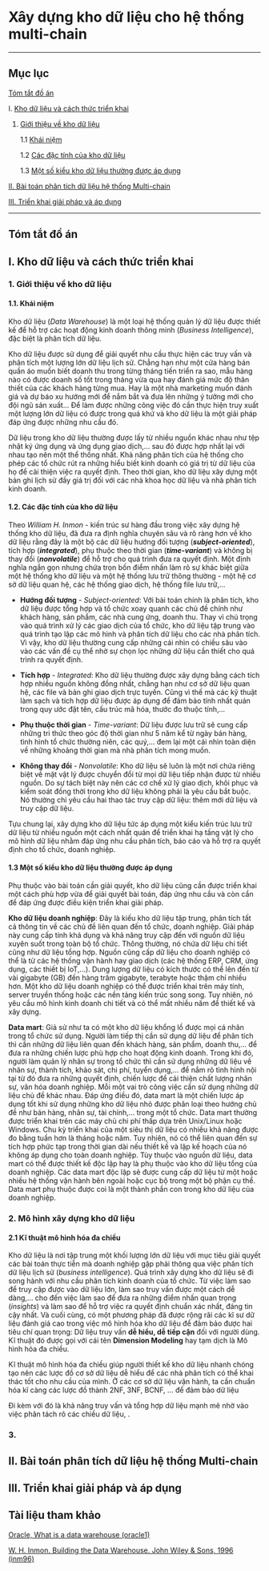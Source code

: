 # Xây dựng kho dữ liệu cho hệ thống multi-chain

---

## Mục lục

[Tóm tắt đồ án](#tóm-tắt-đồ-án)

I. [Kho dữ liệu và cách thức triển khai](#i-kho-dữ-liệu-và-cách-thức-triển-khai)

1. [Giới thiệu về kho dữ liệu](#1-giới-thiệu-về-kho-dữ-liệu)

    1.1 [Khái niệm](#11-khái-niệm)

    1.2 [Các đặc tính của kho dữ liệu](#12-các-đặc-tính-của-kho-dữ-liệu)

    1.3 [Một số kiểu kho dữ liệu thường được áp dụng](#13-một-số-kiểu-kho-dữ-liệu-thường-được-áp-dụng)

[II. Bài toán phân tích dữ liệu hệ thống Multi-chain](#ii-bài-toán-phân-tích-dữ-liệu-hệ-thống-multi-chain)

[III. Triển khai giải pháp và áp dụng](#iii-triển-khai-giải-pháp-và-áp-dụng)

---

## Tóm tắt đồ án

## I. Kho dữ liệu và cách thức triển khai

### 1. Giới thiệu về kho dữ liệu

#### 1.1. Khái niệm

Kho dữ liệu (*Data Warehouse*) là một loại hệ thống quản lý dữ liệu được thiết kế để hỗ trợ các hoạt động kinh doanh thông minh (*Business Intelligence*), đặc biệt là phân tích dữ liệu.

Kho dữ liệu được sử dụng để giải quyết nhu cầu thực hiện các truy vấn và phân tích một lượng lớn dữ liệu lịch sử. Chẳng hạn như một cửa hàng bán quần áo muốn biết doanh thu trong từng tháng tiến triển ra sao, mẫu hàng nào có được doanh số tốt trong tháng vừa qua hay đánh giá mức độ thân thiết của các khách hàng từng mua. Hay là một nhà marketing muốn đánh giá và dự báo xu hướng mới để nắm bắt và đưa lên những ý tưởng mới cho đội ngũ sản xuất... Để làm được những công việc đó cần thực hiện truy xuất một lượng lớn dữ liệu có được trong quá khứ và kho dữ liệu là một giải pháp đáp ứng được những nhu cầu đó.

Dữ liệu trong kho dữ liệu thường được lấy từ nhiều nguồn khác nhau như tệp nhật ký ứng dụng và ứng dụng giao dịch,... sau đó được hợp nhất lại với nhau tạo nên một thể thống nhất. Khả năng phân tích của hệ thống cho phép các tổ chức rút ra những hiểu biết kinh doanh có giá trị từ dữ liệu của họ để cải thiện việc ra quyết định. Theo thời gian, kho dữ liệu xây dựng một bản ghi lịch sử đầy giá trị đối với các nhà khoa học dữ liệu và nhà phân tích kinh doanh.

#### 1.2. Các đặc tính của kho dữ liệu

Theo *William H. Inmon* - kiến trúc sư hàng đầu trong việc xây dựng hệ thống kho dữ liệu, đã đưa ra định nghĩa chuyên sâu và rõ ràng hơn về kho dữ liệu rằng đây là một bộ các dữ liệu hướng đối tượng (***subject-oriented***), tích hợp (***integrated***), phụ thuộc theo thời gian (***time-variant***) và không bị thay đổi (***nonvolatile***) để  hỗ  trợ cho quá trình đưa ra quyết định. Một định nghĩa ngắn gọn nhưng chứa trọn bốn điểm nhấn làm rõ sự khác biệt giữa một hệ thống kho dữ liệu và một hệ thống lưu trữ thông thường - một hệ cơ sở dữ liệu quan hệ, các hệ thống giao dịch, hệ thống file lưu trữ,...

* **Hướng đối tượng** - *Subject-oriented*: Với bài toán chính là phân tích, kho dữ liệu được tổng hợp và tổ chức xoay quanh các chủ đề  chính như khách hàng, sản phẩm, các nhà cung ứng, doanh thu. Thay vì chú trọng vào quá trình xử lý các giao dịch của tổ chức, kho dữ liệu tập trung vào quá trình tạo lập các mô hình và phân tích dữ liệu cho các nhà phân tích. Vì vậy, kho dữ liệu thường cung cấp những cái nhìn có chiều sâu vào vào các vấn đề cụ thể nhờ sự chọn lọc những dữ liệu cần thiết cho quá trình ra quyết định.

* **Tích hợp** - *Integrated*: Kho dữ liệu thường được xây dựng bằng cách tích hợp nhiều nguồn không đồng nhất, chẳng hạn như cơ sở dữ liệu quan hệ, các file và bản ghi giao dịch trực tuyến. Cũng vì thế  mà các kỹ thuật làm sạch và tích hợp dữ liệu được áp dụng để đảm bảo tính nhất quán trong quy ước đặt tên, cấu trúc mã hóa, thước đo thuộc tính,...

* **Phụ thuộc thời gian** - *Time-variant*: Dữ liệu được lưu trữ sẽ cung cấp những tri thức theo góc độ thời gian như 5 năm kể từ ngày bán hàng, tình hình tổ chức thường niên, các quý,... đem lại một cái nhìn toàn diện về những khoảng thời gian mà nhà phân tích mong muốn.

* **Không thay đổi** - *Nonvolatile*: Kho dữ liệu sẽ luôn là một nơi chứa riêng biệt về mặt vật lý được chuyển đổi từ mọi dữ liệu tiếp nhận được từ nhiều nguồn. Do sự tách biệt này nên các cơ chế xử lý giao dịch, khôi phục và kiểm soát đồng thời trong kho dữ liệu không phải là yêu cầu bắt buộc. Nó thường chỉ yêu cầu hai thao tác truy cập dữ liệu: thêm mới dữ liệu và truy cập dữ liệu.

Tựu chung lại, xây dựng kho dữ liệu tức áp dụng một kiểu kiến trúc lưu trữ dữ liệu từ nhiều nguồn một cách nhất quán để triển khai hạ tầng vật lý cho mô hình dữ liệu nhằm đáp ứng nhu cầu phân tích, báo cáo và hỗ trợ ra quyết định cho tổ chức, doanh nghiệp.

#### 1.3 Một số kiểu kho dữ liệu thường được áp dụng

Phụ thuộc vào bài toán cần giải quyết, kho dữ liệu cũng cần được triển khai một cách phù hợp vừa để giải quyết bài toán, đáp ứng nhu cầu và còn cần để đáp ứng được điều kiện triển khai giải pháp.

**Kho dữ liệu doanh nghiệp**: Đây là kiếu kho dữ liệu tập trung, phân tích tất cả thông tin về các chủ đề liên quan đến tổ chức, doanh nghiệp. Giải pháp này cung cấp tính khả dụng và khả năng truy cập đến với nguồn dữ liệu xuyên suốt trong toàn bộ tổ chức. Thông thường, nó chứa dữ liệu chi tiết cũng như dữ liệu tổng hợp. Nguồn cũng cấp dữ liệu cho doanh nghiệp có thể là từ các hệ thống vận hành hay giao dịch (các hệ thống ERP, CRM, ứng dụng, các thiết bị IoT,...). Dung lượng dữ liệu có kích thước có thể lên đến từ vài gigabyte (GB) đến hàng trăm gigabyte, terabyte hoặc thậm chí nhiều hơn. Một kho dữ liệu doanh nghiệp có thể được triển khai trên máy tính, server truyền thống hoặc các nền tảng kiến trúc song song. Tuy nhiên, nó yêu cầu mô hình kinh doanh chi tiết và có thể mất nhiều năm để thiết kế và xây dựng.

**Data mart**: Giả sử như ta có một kho dữ liệu khổng lồ được mọi cá nhân trong tổ chức sử dụng. Người làm tiếp thị cần sử dụng dữ liệu để phân tích thì cần những dữ liệu liên quan đến khách hàng, sản phẩm, doanh thu,... để đưa ra những chiến lược phù hợp cho hoạt động kinh doanh. Trong khi đó, người làm quản lý nhân sự trong tổ chức thì cần sử dụng những dữ liệu về nhân sự, thành tích, khảo sát, chi phí, tuyển dụng,... để nắm rõ tình hình nội tại từ đó đưa ra những quyết định, chiến lược để cải thiện chất lượng nhân sự, văn hóa doanh nghiệp. Mỗi một vai trò công việc cần sử dụng những dữ liệu chủ đề khác nhau. Đáp ứng điều đó, data mart là một chiến lược áp dụng tốt khi sử dụng những kho dữ liệu nhỏ được phân loại theo hướng chủ đề như bán hàng, nhân sự, tài chính,... trong một tổ chức. Data mart thường được triển khai trên các máy chủ chi phí thấp dựa trên Unix/Linux hoặc Windows. Chu kỳ triển khai của một siêu thị dữ liệu có nhiều khả năng được đo bằng tuần hơn là tháng hoặc năm. Tuy nhiên, nó có thể liên quan đến sự tích hợp phức tạp trong thời gian dài nếu thiết kế và lập kế hoạch của nó không áp dụng cho toàn doanh nghiệp. Tùy thuộc vào nguồn dữ liệu, data mart có thể được thiết kế độc lập hay là phụ thuộc vào kho dữ liệu tổng của doanh nghiệp. Các data mart độc lập sẽ được cung cấp dữ liệu từ một hoặc nhiều hệ thống vận hành bên ngoài hoặc cục bộ trong một bộ phận cụ thể. Data mart phụ thuộc được coi là một thành phần con trong kho dữ liệu của doanh nghiệp.

### 2. Mô hình xây dựng kho dữ liệu

#### 2.1 Kĩ thuật mô hình hóa đa chiều

Kho dữ liệu là nơi tập trung một khối lượng lớn dữ liệu với mục tiêu giải quyết các bài toán thực tiễn mà doanh nghiệp gặp phải thông qua việc phân tích dữ liệu lịch sử (*business intelligence*). Quá trình xây dựng kho dữ liệu sẽ đi song hành với nhu cầu phân tích kinh doanh của tổ chức. Từ việc làm sao để truy cập được vào dữ liệu lớn, làm sao truy vấn được một cách dễ dàng,... cho đến việc làm sao để đưa ra những điểm nhấn quan trọng (*insights*) và làm sao để hỗ trợ việc ra quyết định chuẩn xác nhất, đáng tin cậy nhất. Và cuối cùng, có một phương pháp đã được rộng rãi các kĩ sư dữ liệu đánh giá cao trong việc mô hình hóa kho dữ liệu để đảm bảo được hai tiêu chí quan trọng: Dữ liệu truy vấn **dễ hiểu, dễ tiếp cận** đối với người dùng. Kĩ thuật đó được gọi với cái tên **Dimension Modeling** hay tạm dịch là Mô hình hóa đa chiều.

Kĩ thuật mô hình hóa đa chiều giúp người thiết kế kho dữ liệu nhanh chóng tạo nên các lược đồ cơ sở dữ liệu dễ hiểu để các nhà phân tích có thể khai thác tốt cho nhu cầu của mình. Ở các cơ sở dữ liệu vận hành, ta cần chuẩn hóa kĩ càng các lược đồ thành 2NF, 3NF, BCNF, ... để đảm bảo dữ liệu 

Đi kèm với đó là khả năng truy vấn và tổng hợp dữ liệu mạnh mẽ nhờ vào việc phân tách rõ các chiều dữ liệu, .


### 3. 

## II. Bài toán phân tích dữ liệu hệ thống Multi-chain

## III. Triển khai giải pháp và áp dụng

## Tài liệu tham khảo

[Oracle, What is a data warehouse (oracle1)](https://www.oracle.com/database/what-is-a-data-warehouse/)

[W. H. Inmon. Building the Data Warehouse. John Wiley & Sons, 1996 (inm96)]()